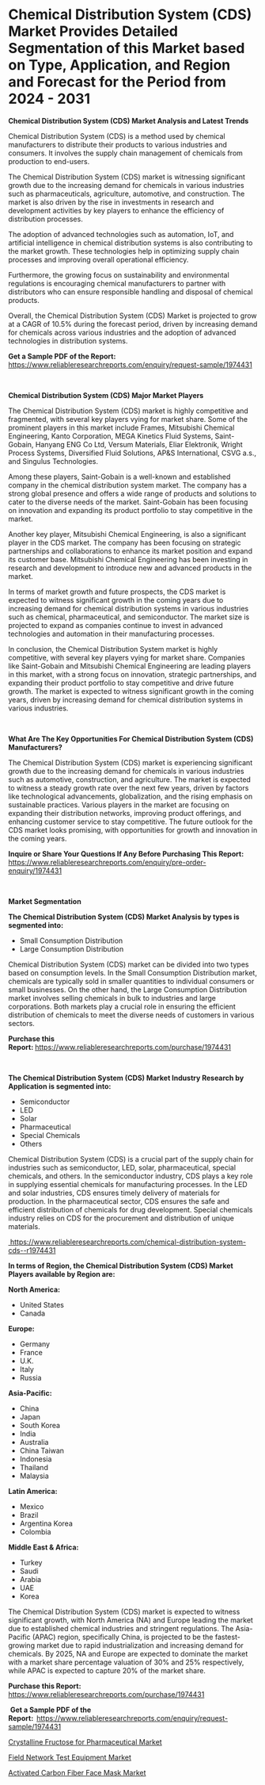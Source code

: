 <p><h1>Chemical Distribution System (CDS) Market Provides Detailed Segmentation of this Market based on Type, Application, and Region and Forecast for the Period from 2024 - 2031</h1></p><p><strong>Chemical Distribution System (CDS) Market Analysis and Latest Trends</strong></p>
<p><p>Chemical Distribution System (CDS) is a method used by chemical manufacturers to distribute their products to various industries and consumers. It involves the supply chain management of chemicals from production to end-users.</p><p>The Chemical Distribution System (CDS) market is witnessing significant growth due to the increasing demand for chemicals in various industries such as pharmaceuticals, agriculture, automotive, and construction. The market is also driven by the rise in investments in research and development activities by key players to enhance the efficiency of distribution processes.</p><p>The adoption of advanced technologies such as automation, IoT, and artificial intelligence in chemical distribution systems is also contributing to the market growth. These technologies help in optimizing supply chain processes and improving overall operational efficiency.</p><p>Furthermore, the growing focus on sustainability and environmental regulations is encouraging chemical manufacturers to partner with distributors who can ensure responsible handling and disposal of chemical products.</p><p>Overall, the Chemical Distribution System (CDS) Market is projected to grow at a CAGR of 10.5% during the forecast period, driven by increasing demand for chemicals across various industries and the adoption of advanced technologies in distribution systems.</p></p>
<p><strong>Get a Sample PDF of the Report:&nbsp;</strong> <a href="https://www.reliableresearchreports.com/enquiry/request-sample/1974431">https://www.reliableresearchreports.com/enquiry/request-sample/1974431</a></p>
<p>&nbsp;</p>
<p><strong>Chemical Distribution System (CDS) Major Market Players</strong></p>
<p><p>The Chemical Distribution System (CDS) market is highly competitive and fragmented, with several key players vying for market share. Some of the prominent players in this market include Frames, Mitsubishi Chemical Engineering, Kanto Corporation, MEGA Kinetics Fluid Systems, Saint-Gobain, Hanyang ENG Co Ltd, Versum Materials, Eliar Elektronik, Wright Process Systems, Diversified Fluid Solutions, AP&S International, CSVG a.s., and Singulus Technologies.</p><p>Among these players, Saint-Gobain is a well-known and established company in the chemical distribution system market. The company has a strong global presence and offers a wide range of products and solutions to cater to the diverse needs of the market. Saint-Gobain has been focusing on innovation and expanding its product portfolio to stay competitive in the market.</p><p>Another key player, Mitsubishi Chemical Engineering, is also a significant player in the CDS market. The company has been focusing on strategic partnerships and collaborations to enhance its market position and expand its customer base. Mitsubishi Chemical Engineering has been investing in research and development to introduce new and advanced products in the market.</p><p>In terms of market growth and future prospects, the CDS market is expected to witness significant growth in the coming years due to increasing demand for chemical distribution systems in various industries such as chemical, pharmaceutical, and semiconductor. The market size is projected to expand as companies continue to invest in advanced technologies and automation in their manufacturing processes.</p><p>In conclusion, the Chemical Distribution System market is highly competitive, with several key players vying for market share. Companies like Saint-Gobain and Mitsubishi Chemical Engineering are leading players in this market, with a strong focus on innovation, strategic partnerships, and expanding their product portfolio to stay competitive and drive future growth. The market is expected to witness significant growth in the coming years, driven by increasing demand for chemical distribution systems in various industries.</p></p>
<p>&nbsp;</p>
<p><strong>What Are The Key Opportunities For Chemical Distribution System (CDS) Manufacturers?</strong></p>
<p><p>The Chemical Distribution System (CDS) market is experiencing significant growth due to the increasing demand for chemicals in various industries such as automotive, construction, and agriculture. The market is expected to witness a steady growth rate over the next few years, driven by factors like technological advancements, globalization, and the rising emphasis on sustainable practices. Various players in the market are focusing on expanding their distribution networks, improving product offerings, and enhancing customer service to stay competitive. The future outlook for the CDS market looks promising, with opportunities for growth and innovation in the coming years.</p></p>
<p><strong>Inquire or Share Your Questions If Any Before Purchasing This Report:</strong> <a href="https://www.reliableresearchreports.com/enquiry/pre-order-enquiry/1974431">https://www.reliableresearchreports.com/enquiry/pre-order-enquiry/1974431</a></p>
<p>&nbsp;</p>
<p><strong>Market Segmentation</strong></p>
<p><strong>The Chemical Distribution System (CDS) Market Analysis by types is segmented into:</strong></p>
<p><ul><li>Small Consumption Distribution</li><li>Large Consumption Distribution</li></ul></p>
<p><p>Chemical Distribution System (CDS) market can be divided into two types based on consumption levels. In the Small Consumption Distribution market, chemicals are typically sold in smaller quantities to individual consumers or small businesses. On the other hand, the Large Consumption Distribution market involves selling chemicals in bulk to industries and large corporations. Both markets play a crucial role in ensuring the efficient distribution of chemicals to meet the diverse needs of customers in various sectors.</p></p>
<p><strong>Purchase this Report:&nbsp;</strong><a href="https://www.reliableresearchreports.com/purchase/1974431">https://www.reliableresearchreports.com/purchase/1974431</a></p>
<p>&nbsp;</p>
<p><strong>The Chemical Distribution System (CDS) Market Industry Research by Application is segmented into:</strong></p>
<p><ul><li>Semiconductor</li><li>LED</li><li>Solar</li><li>Pharmaceutical</li><li>Special Chemicals</li><li>Others</li></ul></p>
<p><p>Chemical Distribution System (CDS) is a crucial part of the supply chain for industries such as semiconductor, LED, solar, pharmaceutical, special chemicals, and others. In the semiconductor industry, CDS plays a key role in supplying essential chemicals for manufacturing processes. In the LED and solar industries, CDS ensures timely delivery of materials for production. In the pharmaceutical sector, CDS ensures the safe and efficient distribution of chemicals for drug development. Special chemicals industry relies on CDS for the procurement and distribution of unique materials.</p></p>
<p><a href="https://www.reliableresearchreports.com/chemical-distribution-system-cds--r1974431">&nbsp;https://www.reliableresearchreports.com/chemical-distribution-system-cds--r1974431</a></p>
<p><strong>In terms of Region, the Chemical Distribution System (CDS) Market Players available by Region are:</strong></p>
<p>
    <p> <strong> North America: </strong>
        <ul>
            <li>United States</li>
            <li>Canada</li>
        </ul>
        </p> 
    <p> <strong> Europe: </strong>
        <ul>
            <li>Germany</li>
            <li>France</li>
            <li>U.K.</li>
            <li>Italy</li>
            <li>Russia</li>
        </ul>
        </p> 
    <p> <strong> Asia-Pacific: </strong>
        <ul>
            <li>China</li>
            <li>Japan</li>
            <li>South Korea</li>
            <li>India</li>
            <li>Australia</li>
            <li>China Taiwan</li>
            <li>Indonesia</li>
            <li>Thailand</li>
            <li>Malaysia</li>
        </ul>
        </p> 
    <p> <strong> Latin America: </strong>
        <ul>
            <li>Mexico</li>
            <li>Brazil</li>
            <li>Argentina Korea</li>
            <li>Colombia</li>
        </ul>
        </p> 
    <p> <strong> Middle East & Africa: </strong>
        <ul>
            <li>Turkey</li>
            <li>Saudi</li>
            <li>Arabia</li>
            <li>UAE</li>
            <li>Korea</li>
        </ul>
    </p>
    </p>
<p><p>The Chemical Distribution System (CDS) market is expected to witness significant growth, with North America (NA) and Europe leading the market due to established chemical industries and stringent regulations. The Asia-Pacific (APAC) region, specifically China, is projected to be the fastest-growing market due to rapid industrialization and increasing demand for chemicals. By 2025, NA and Europe are expected to dominate the market with a market share percentage valuation of 30% and 25% respectively, while APAC is expected to capture 20% of the market share.</p></p>
<p><strong>Purchase this Report: </strong><a href="https://www.reliableresearchreports.com/purchase/1974431">https://www.reliableresearchreports.com/purchase/1974431</a></p>
<p>&nbsp;<strong>Get a Sample PDF of the Report:&nbsp;&nbsp;</strong><a href="https://www.reliableresearchreports.com/enquiry/request-sample/1974431">https://www.reliableresearchreports.com/enquiry/request-sample/1974431</a></p>
<p><strong></strong></p>
<p><p><a href="https://www.linkedin.com/pulse/crystalline-fructose-pharmaceutical-market-global-regional-agisf?trackingId=S5NeybufFiwU4gUDrM9Z2A%3D%3D">Crystalline Fructose for Pharmaceutical Market</a></p><p><a href="https://www.linkedin.com/pulse/field-network-test-equipment-market-investigation-amp-industry-ejhff?trackingId=3GbGgouZ3Xhg%2BZTcAIwYXA%3D%3D">Field Network Test Equipment Market</a></p><p><a href="https://www.linkedin.com/pulse/activated-carbon-fiber-face-mask-industry-analysis-report-its-zodzf?trackingId=JQM1Ok9ZXv9peIt4mtHjYg%3D%3D">Activated Carbon Fiber Face Mask Market</a></p></p>